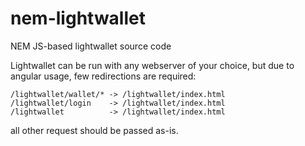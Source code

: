 # nem-lightwallet

NEM JS-based lightwallet source code

Lightwallet can be run with any webserver of your choice, but
due to angular usage, few redirections are required:

    /lightwallet/wallet/* -> /lightwallet/index.html
    /lightwallet/login    -> /lightwallet/index.html
    /lightwallet          -> /lightwallet/index.html

all other request should be passed as-is.
